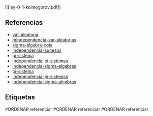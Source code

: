 ![[ley-0-1-kolmogorov.pdf]]

## Referencias
- [var-aleatoria](./var-aleatoria.md)
- [mindependencia-var-aleatorias](./mindependencia-var-aleatorias.md)
- [sigma-algebra-cola](./sigma-algebra-cola.md)
- [independencia-sucesos](./independencia-sucesos.md)
- [pi-sistema](./pi-sistema.md)
- [independencia-pi-sistemas](./independencia-pi-sistemas.md)
- [independencia-sigma-algebras](./independencia-sigma-algebras.md)
- [pi-sistema](./pi-sistema.md)
- [independencia-pi-sistemas](./independencia-pi-sistemas.md)
- [independencia-sigma-algebras](./independencia-sigma-algebras.md)

## Etiquetas
#ORDENAR referenciar
#ORDENAR referenciar
#ORDENAR referenciar
